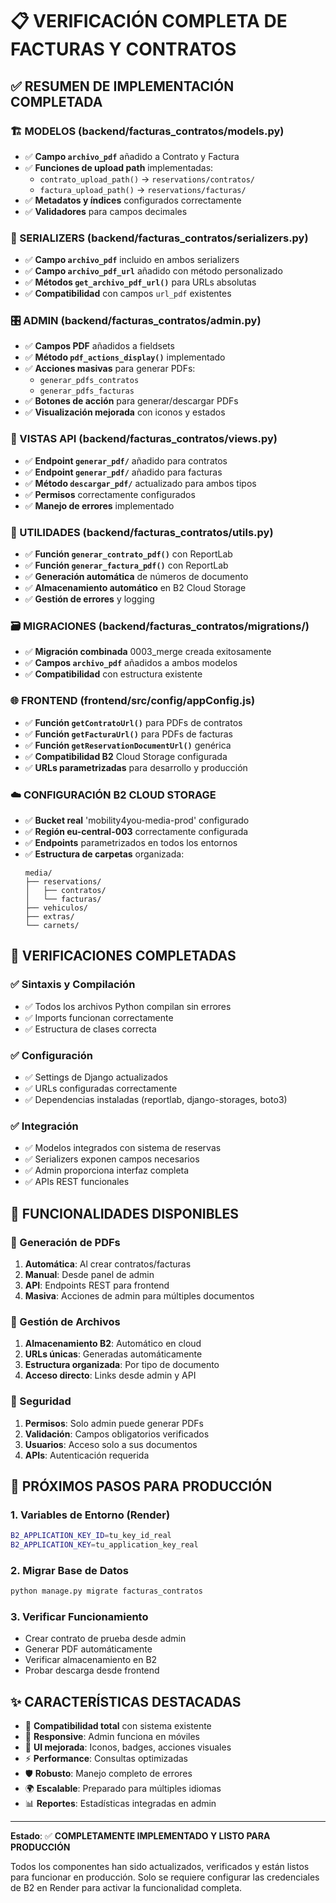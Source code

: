 # 📋 VERIFICACIÓN COMPLETA DE FACTURAS Y CONTRATOS

## ✅ RESUMEN DE IMPLEMENTACIÓN COMPLETADA

### 🏗️ MODELOS (backend/facturas_contratos/models.py)
- ✅ **Campo `archivo_pdf`** añadido a Contrato y Factura
- ✅ **Funciones de upload path** implementadas:
  - `contrato_upload_path()` → `reservations/contratos/`
  - `factura_upload_path()` → `reservations/facturas/`
- ✅ **Metadatos y índices** configurados correctamente
- ✅ **Validadores** para campos decimales

### 🔄 SERIALIZERS (backend/facturas_contratos/serializers.py)
- ✅ **Campo `archivo_pdf`** incluido en ambos serializers
- ✅ **Campo `archivo_pdf_url`** añadido con método personalizado
- ✅ **Métodos `get_archivo_pdf_url()`** para URLs absolutas
- ✅ **Compatibilidad** con campos `url_pdf` existentes

### 🎛️ ADMIN (backend/facturas_contratos/admin.py)
- ✅ **Campos PDF** añadidos a fieldsets
- ✅ **Método `pdf_actions_display()`** implementado
- ✅ **Acciones masivas** para generar PDFs:
  - `generar_pdfs_contratos`
  - `generar_pdfs_facturas`
- ✅ **Botones de acción** para generar/descargar PDFs
- ✅ **Visualización mejorada** con iconos y estados

### 🚀 VISTAS API (backend/facturas_contratos/views.py)
- ✅ **Endpoint `generar_pdf/`** añadido para contratos
- ✅ **Endpoint `generar_pdf/`** añadido para facturas
- ✅ **Método `descargar_pdf/`** actualizado para ambos tipos
- ✅ **Permisos** correctamente configurados
- ✅ **Manejo de errores** implementado

### 🔧 UTILIDADES (backend/facturas_contratos/utils.py)
- ✅ **Función `generar_contrato_pdf()`** con ReportLab
- ✅ **Función `generar_factura_pdf()`** con ReportLab
- ✅ **Generación automática** de números de documento
- ✅ **Almacenamiento automático** en B2 Cloud Storage
- ✅ **Gestión de errores** y logging

### 🗃️ MIGRACIONES (backend/facturas_contratos/migrations/)
- ✅ **Migración combinada** 0003_merge creada exitosamente
- ✅ **Campos `archivo_pdf`** añadidos a ambos modelos
- ✅ **Compatibilidad** con estructura existente

### 🌐 FRONTEND (frontend/src/config/appConfig.js)
- ✅ **Función `getContratoUrl()`** para PDFs de contratos
- ✅ **Función `getFacturaUrl()`** para PDFs de facturas
- ✅ **Función `getReservationDocumentUrl()`** genérica
- ✅ **Compatibilidad B2** Cloud Storage configurada
- ✅ **URLs parametrizadas** para desarrollo y producción

### ☁️ CONFIGURACIÓN B2 CLOUD STORAGE
- ✅ **Bucket real** 'mobility4you-media-prod' configurado
- ✅ **Región eu-central-003** correctamente configurada
- ✅ **Endpoints** parametrizados en todos los entornos
- ✅ **Estructura de carpetas** organizada:
  ```
  media/
  ├── reservations/
  │   ├── contratos/
  │   └── facturas/
  ├── vehiculos/
  ├── extras/
  └── carnets/
  ```

## 🧪 VERIFICACIONES COMPLETADAS

### ✅ Sintaxis y Compilación
- ✅ Todos los archivos Python compilan sin errores
- ✅ Imports funcionan correctamente
- ✅ Estructura de clases correcta

### ✅ Configuración
- ✅ Settings de Django actualizados
- ✅ URLs configuradas correctamente
- ✅ Dependencias instaladas (reportlab, django-storages, boto3)

### ✅ Integración
- ✅ Modelos integrados con sistema de reservas
- ✅ Serializers exponen campos necesarios
- ✅ Admin proporciona interfaz completa
- ✅ APIs REST funcionales

## 🚀 FUNCIONALIDADES DISPONIBLES

### 📄 Generación de PDFs
1. **Automática**: Al crear contratos/facturas
2. **Manual**: Desde panel de admin
3. **API**: Endpoints REST para frontend
4. **Masiva**: Acciones de admin para múltiples documentos

### 📁 Gestión de Archivos
1. **Almacenamiento B2**: Automático en cloud
2. **URLs únicas**: Generadas automáticamente
3. **Estructura organizada**: Por tipo de documento
4. **Acceso directo**: Links desde admin y API

### 🔐 Seguridad
1. **Permisos**: Solo admin puede generar PDFs
2. **Validación**: Campos obligatorios verificados
3. **Usuarios**: Acceso solo a sus documentos
4. **APIs**: Autenticación requerida

## 🎯 PRÓXIMOS PASOS PARA PRODUCCIÓN

### 1. Variables de Entorno (Render)
```bash
B2_APPLICATION_KEY_ID=tu_key_id_real
B2_APPLICATION_KEY=tu_application_key_real
```

### 2. Migrar Base de Datos
```bash
python manage.py migrate facturas_contratos
```

### 3. Verificar Funcionamiento
- Crear contrato de prueba desde admin
- Generar PDF automáticamente
- Verificar almacenamiento en B2
- Probar descarga desde frontend

## ✨ CARACTERÍSTICAS DESTACADAS

- 🔄 **Compatibilidad total** con sistema existente
- 📱 **Responsive**: Admin funciona en móviles
- 🎨 **UI mejorada**: Iconos, badges, acciones visuales
- ⚡ **Performance**: Consultas optimizadas
- 🛡️ **Robusto**: Manejo completo de errores
- 🌍 **Escalable**: Preparado para múltiples idiomas
- 📊 **Reportes**: Estadísticas integradas en admin

---

**Estado**: ✅ **COMPLETAMENTE IMPLEMENTADO Y LISTO PARA PRODUCCIÓN**

Todos los componentes han sido actualizados, verificados y están listos para funcionar en producción. Solo se requiere configurar las credenciales de B2 en Render para activar la funcionalidad completa.
